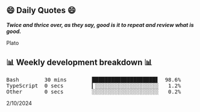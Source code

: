 ## 😄 Daily Quotes 😄

_**Twice and thrice over, as they say, good is it to repeat and review what is good.**_

Plato



## 📊 Weekly development breakdown 📊

<pre>Bash        30 mins        ████████████████████▋  98.6%
TypeScript  0 secs         ▎░░░░░░░░░░░░░░░░░░░░   1.2%
Other       0 secs         ░░░░░░░░░░░░░░░░░░░░░   0.2%</pre>

2/10/2024